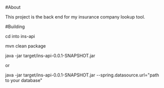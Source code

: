 #About

This project is the back end for my insurance company lookup tool.

#Building

cd into ins-api

mvn clean package

java -jar target/ins-api-0.0.1-SNAPSHOT.jar 

or

java -jar target/ins-api-0.0.1-SNAPSHOT.jar --spring.datasource.url="path to your database"


